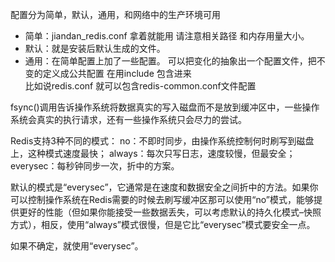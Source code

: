 配置分为简单，默认，通用，和网络中的生产环境可用 
* 简单：jiandan_redis.conf 拿着就能用 请注意相关路径 和内存用量大小。
* 默认：就是安装后默认生成的文件。
* 通用：在简单配置上加了一些配置。
可以把变化的抽象出一个配置文件，把不变的定义成公共配置
在用include 包含进来  
比如说redis.conf  就可以包含redis-common.conf文件配置


fsync()调用告诉操作系统将数据真实的写入磁盘而不是放到缓冲区中，一些操作系统会真实的执行请求，还有一些操作系统只会尽力的尝试。

Redis支持3种不同的模式： 
no：不即时同步，由操作系统控制何时刷写到磁盘上，这种模式速度最快； 
always：每次只写日志，速度较慢，但最安全； 
everysec：每秒钟同步一次，折中的方案。

默认的模式是“everysec”，它通常是在速度和数据安全之间折中的方法。如果你可以控制操作系统在Redis需要的时候去刷写缓冲区那可以使用“no”模式，能够提供更好的性能（但如果你能接受一些数据丢失，可以考虑默认的持久化模式–快照方式），相反，使用“always”模式很慢，但是它比“everysec”模式要安全一点。

如果不确定，就使用“everysec”。
